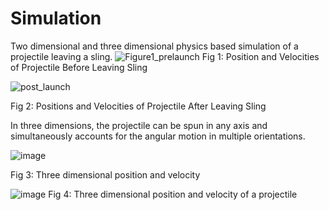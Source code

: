 # Simulation
Two dimensional and three dimensional physics based simulation of a projectile leaving a sling.
  ![Figure1_prelaunch](https://github.com/StephenThacker/Simulation/assets/35053174/97e97a53-4e6a-43c6-b76a-7630747c7980) 
Fig 1: Position and Velocities of Projectile Before Leaving Sling

![post_launch](https://github.com/StephenThacker/Simulation/assets/35053174/a3cb1ed3-5259-434d-945a-0a0bb81dfe39) 

Fig 2: Positions and Velocities of Projectile After Leaving Sling

In three dimensions, the projectile can be spun in any axis and simultaneously accounts for the angular motion in multiple orientations.

![image](https://github.com/StephenThacker/Simulation/assets/35053174/940b3e12-151c-4646-8d69-149945145b62)

Fig 3: Three dimensional position and velocity


![image](https://github.com/StephenThacker/Simulation/assets/35053174/4e0398d6-092f-43e2-9c3f-dddd219ebb3d)
Fig 4: Three dimensional position and velocity of a projectile
